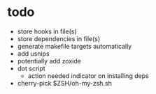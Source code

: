 # todo
- store hooks in file(s)
- store dependencies in file(s)
- generate makefile targets automatically
- add usnips
- potentially add zoxide
- dot script
  - action needed indicator on installing deps
- cherry-pick $ZSH/oh-my-zsh.sh

